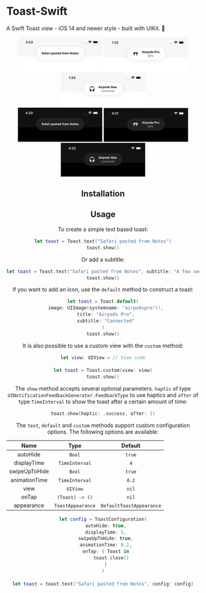 # Toast-Swift

A Swift Toast view - iOS 14 and newer style - built with UIKit. 🍞

<div align="center">
  <div>
    <img src="Screenshots/Text.png" width="220px">
    <img src="Screenshots/Airpods-Pro.png" width="220px">
    <img src="Screenshots/Airpods-Max.png" width="220px">
  <div>
  
  <div>
    <img src="Screenshots/Text-Dark.png" width="220px">
    <img src="Screenshots/Airpods-Pro-Dark.png" width="220px">
    <img src="Screenshots/Airpods-Max-Dark.png" width="220px">
  </div>
</div>

## Installation

## Usage
To create a simple text based toast:
```swift
let toast = Toast.text("Safari pasted from Notes")
toast.show()
```

Or add a subtitle:
```swift
let toast = Toast.text("Safari pasted from Notes", subtitle: "A few seconds ago")
toast.show()
```

If you want to add an icon, use the `default` method to construct a toast:
```swift
let toast = Toast.default(
  image: UIImage(systemname: "airpodspro")!,
  title: "Airpods Pro",
  subtitle: "Connected"
)
toast.show()
```

It is also possible to use a custom view with the `custom` method:
```swift
let view: UIView = // View code

let toast = Toast.custom(view: view)
toast.show()
```

The `show` method accepts several optional parameters. `haptic` of type `UINotificationFeedbackGenerator.FeedbackType` to use haptics and `after` of type `TimeInterval` to show the toast after a certain amount of time:
```swift
toast.show(haptic: .success, after: 1)
```

The `text`, `default` and `custom` methods support custom configuration options. The following options are available:

|      Name     |        Type       |          Default         |
|:-------------:|:-----------------:|:------------------------:|
|    autoHide   |       `Bool`      |          `true`          |
|  displayTime  |   `TimeInterval`  |            `4`           |
| swipeUpToHide |       `Bool`      |          `true`          |
| animationTime |   `TimeInterval`  |           `0.2`          |
|      view     |      `UIView`     |           `nil`          |
|     onTap     |  `(Toast) -> ()`  |           `nil`          |
|   appearance  | `ToastAppearance` | `DefaultToastAppearance` |


```swift
let config = ToastConfiguration(
  autoHide: true,
  displayTime: 5,
  swipeUpToHide: true,
  animationTime: 0.2,
  onTap: { Toast in
      toast.close()
  }
)

let toast = toast.text("Safari pasted from Notes", config: config)
```
